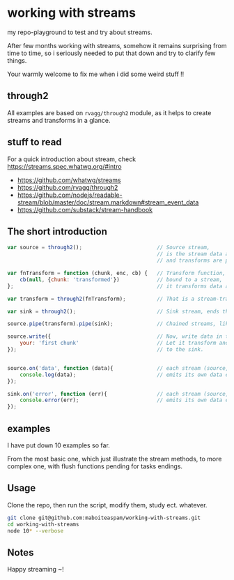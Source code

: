 # working with streams

my repo-playground to test and try about streams.

After few months working with streams,
somehow it remains surprising from time to time,
so i seriously needed to put that down and try to clarify few things.

Your warmly welcome to fix me when i did some weird stuff !!

## through2

All examples are based on `rvagg/through2` module, as it helps to create streams and transforms in a glance.

## stuff to read

For a quick introduction about stream, check https://streams.spec.whatwg.org/#intro

 - https://github.com/whatwg/streams
 - https://github.com/rvagg/through2
 - https://github.com/nodejs/readable-stream/blob/master/doc/stream.markdown#stream_event_data
 - https://github.com/substack/stream-handbook

## The short introduction

```js
var source = through2();                        // Source stream,
                                                // is the stream data are written to,
                                                // and transforms are piped in.

var fnTransform = function (chunk, enc, cb) {   // Transform function,
    cb(null, {chunk: 'transformed'})            // bound to a stream,
};                                              // it transforms data as they come.

var transform = through2(fnTransform);          // That is a stream-transform.

var sink = through2();                          // Sink stream, ends the chain of stream.

source.pipe(transform).pipe(sink);              // Chained streams, like a recipe to cook flowed data.

source.write({                                  // Now, write data in the stream,
    your: 'first chunk'                         // Let it transform and pass the data
});                                             // to the sink.


source.on('data', function (data){              // each stream (source, transform, sink)
    console.log(data);                          // emits its own data event.
});

sink.on('error', function (err){                // each stream (source, transform, sink)
    console.error(err);                         // emits its own data event.
});
```

## examples

I have put down 10 examples so far.

From the most basic one, which just illustrate the stream methods,
to more complex one, with flush functions pending for tasks endings.

## Usage

Clone the repo, then run the script, modify them, study ect. whatever.

```sh
git clone git@github.com:maboiteaspam/working-with-streams.git
cd working-with-streams
node 10* --verbose
```

## Notes

Happy streaming ~!
